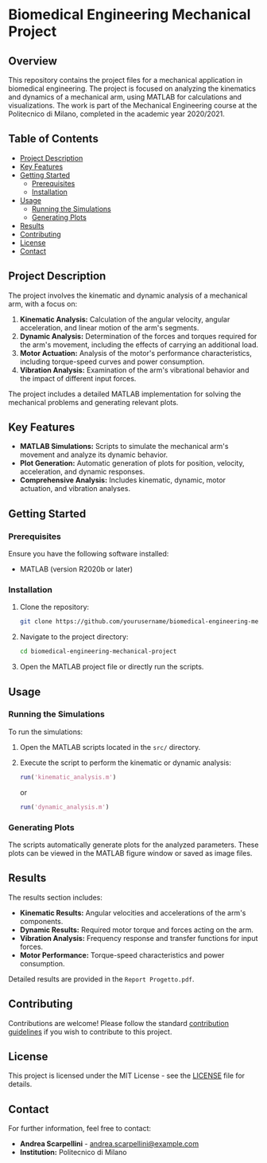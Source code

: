 
# Biomedical Engineering Mechanical Project

## Overview

This repository contains the project files for a mechanical application in biomedical engineering. The project is focused on analyzing the kinematics and dynamics of a mechanical arm, using MATLAB for calculations and visualizations. The work is part of the Mechanical Engineering course at the Politecnico di Milano, completed in the academic year 2020/2021.

## Table of Contents

- [Project Description](#project-description)
- [Key Features](#key-features)
- [Getting Started](#getting-started)
  - [Prerequisites](#prerequisites)
  - [Installation](#installation)
- [Usage](#usage)
  - [Running the Simulations](#running-the-simulations)
  - [Generating Plots](#generating-plots)
- [Results](#results)
- [Contributing](#contributing)
- [License](#license)
- [Contact](#contact)

## Project Description

The project involves the kinematic and dynamic analysis of a mechanical arm, with a focus on:

1. **Kinematic Analysis:** Calculation of the angular velocity, angular acceleration, and linear motion of the arm's segments.
2. **Dynamic Analysis:** Determination of the forces and torques required for the arm's movement, including the effects of carrying an additional load.
3. **Motor Actuation:** Analysis of the motor's performance characteristics, including torque-speed curves and power consumption.
4. **Vibration Analysis:** Examination of the arm's vibrational behavior and the impact of different input forces.

The project includes a detailed MATLAB implementation for solving the mechanical problems and generating relevant plots.

## Key Features

- **MATLAB Simulations:** Scripts to simulate the mechanical arm's movement and analyze its dynamic behavior.
- **Plot Generation:** Automatic generation of plots for position, velocity, acceleration, and dynamic responses.
- **Comprehensive Analysis:** Includes kinematic, dynamic, motor actuation, and vibration analyses.

## Getting Started

### Prerequisites

Ensure you have the following software installed:

- MATLAB (version R2020b or later)

### Installation

1. Clone the repository:

   ```bash
   git clone https://github.com/yourusername/biomedical-engineering-mechanical-project.git
   ```

2. Navigate to the project directory:

   ```bash
   cd biomedical-engineering-mechanical-project
   ```

3. Open the MATLAB project file or directly run the scripts.

## Usage

### Running the Simulations

To run the simulations:

1. Open the MATLAB scripts located in the `src/` directory.
2. Execute the script to perform the kinematic or dynamic analysis:

   ```matlab
   run('kinematic_analysis.m')
   ```

   or

   ```matlab
   run('dynamic_analysis.m')
   ```

### Generating Plots

The scripts automatically generate plots for the analyzed parameters. These plots can be viewed in the MATLAB figure window or saved as image files.

## Results

The results section includes:

- **Kinematic Results:** Angular velocities and accelerations of the arm's components.
- **Dynamic Results:** Required motor torque and forces acting on the arm.
- **Vibration Analysis:** Frequency response and transfer functions for input forces.
- **Motor Performance:** Torque-speed characteristics and power consumption.

Detailed results are provided in the `Report Progetto.pdf`.

## Contributing

Contributions are welcome! Please follow the standard [contribution guidelines](CONTRIBUTING.md) if you wish to contribute to this project.

## License

This project is licensed under the MIT License - see the [LICENSE](LICENSE) file for details.

## Contact

For further information, feel free to contact:

- **Andrea Scarpellini** - [andrea.scarpellini@example.com](mailto:andrea.scarpellini@example.com)
- **Institution:** Politecnico di Milano
